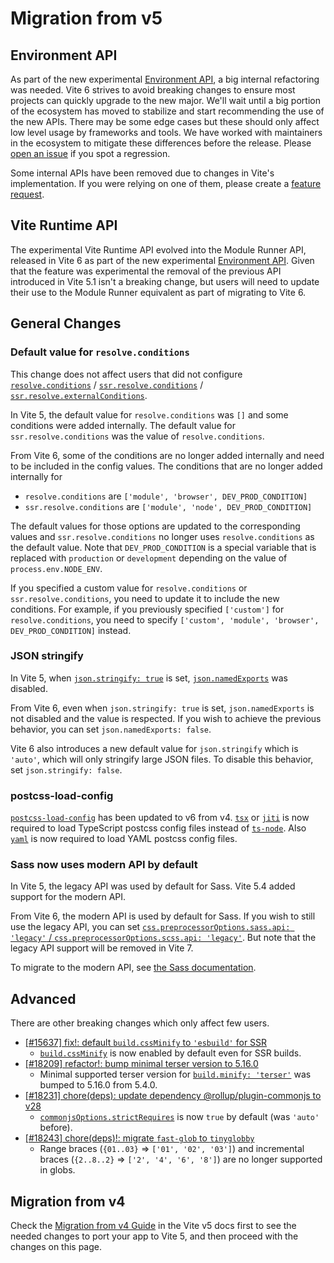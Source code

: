 # Migration from v5

## Environment API

As part of the new experimental [Environment API](/guide/api-environment.md), a big internal refactoring was needed. Vite 6 strives to avoid breaking changes to ensure most projects can quickly upgrade to the new major. We'll wait until a big portion of the ecosystem has moved to stabilize and start recommending the use of the new APIs. There may be some edge cases but these should only affect low level usage by frameworks and tools. We have worked with maintainers in the ecosystem to mitigate these differences before the release. Please [open an issue](https://github.com/vitejs/vite/issues/new?assignees=&labels=pending+triage&projects=&template=bug_report.yml) if you spot a regression.

Some internal APIs have been removed due to changes in Vite's implementation. If you were relying on one of them, please create a [feature request](https://github.com/vitejs/vite/issues/new?assignees=&labels=enhancement%3A+pending+triage&projects=&template=feature_request.yml).

## Vite Runtime API

The experimental Vite Runtime API evolved into the Module Runner API, released in Vite 6 as part of the new experimental [Environment API](/guide/api-environment). Given that the feature was experimental the removal of the previous API introduced in Vite 5.1 isn't a breaking change, but users will need to update their use to the Module Runner equivalent as part of migrating to Vite 6.

## General Changes

### Default value for `resolve.conditions`

This change does not affect users that did not configure [`resolve.conditions`](/config/shared-options#resolve-conditions) / [`ssr.resolve.conditions`](/config/ssr-options#ssr-resolve-conditions) / [`ssr.resolve.externalConditions`](/config/ssr-options#ssr-resolve-externalconditions).

In Vite 5, the default value for `resolve.conditions` was `[]` and some conditions were added internally. The default value for `ssr.resolve.conditions` was the value of `resolve.conditions`.

From Vite 6, some of the conditions are no longer added internally and need to be included in the config values.
The conditions that are no longer added internally for

- `resolve.conditions` are `['module', 'browser', DEV_PROD_CONDITION]`
- `ssr.resolve.conditions` are `['module', 'node', DEV_PROD_CONDITION]`

The default values for those options are updated to the corresponding values and `ssr.resolve.conditions` no longer uses `resolve.conditions` as the default value. Note that `DEV_PROD_CONDITION` is a special variable that is replaced with `production` or `development` depending on the value of `process.env.NODE_ENV`.

If you specified a custom value for `resolve.conditions` or `ssr.resolve.conditions`, you need to update it to include the new conditions.
For example, if you previously specified `['custom']` for `resolve.conditions`, you need to specify `['custom', 'module', 'browser', DEV_PROD_CONDITION]` instead.

### JSON stringify

In Vite 5, when [`json.stringify: true`](/config/shared-options#json-stringify) is set, [`json.namedExports`](/config/shared-options#json-namedexports) was disabled.

From Vite 6, even when `json.stringify: true` is set, `json.namedExports` is not disabled and the value is respected. If you wish to achieve the previous behavior, you can set `json.namedExports: false`.

Vite 6 also introduces a new default value for `json.stringify` which is `'auto'`, which will only stringify large JSON files. To disable this behavior, set `json.stringify: false`.

### postcss-load-config

[`postcss-load-config`](https://npmjs.com/package/postcss-load-config) has been updated to v6 from v4. [`tsx`](https://www.npmjs.com/package/tsx) or [`jiti`](https://www.npmjs.com/package/jiti) is now required to load TypeScript postcss config files instead of [`ts-node`](https://www.npmjs.com/package/ts-node). Also [`yaml`](https://www.npmjs.com/package/yaml) is now required to load YAML postcss config files.

### Sass now uses modern API by default

In Vite 5, the legacy API was used by default for Sass. Vite 5.4 added support for the modern API.

From Vite 6, the modern API is used by default for Sass. If you wish to still use the legacy API, you can set [`css.preprocessorOptions.sass.api: 'legacy'` / `css.preprocessorOptions.scss.api: 'legacy'`](/config/shared-options#css-preprocessoroptions). But note that the legacy API support will be removed in Vite 7.

To migrate to the modern API, see [the Sass documentation](https://sass-lang.com/documentation/breaking-changes/legacy-js-api/).

## Advanced

There are other breaking changes which only affect few users.

- [[#15637] fix!: default `build.cssMinify` to `'esbuild'` for SSR](https://github.com/vitejs/vite/pull/15637)
  - [`build.cssMinify`](/config/build-options#build-cssminify) is now enabled by default even for SSR builds.
- [[#18209] refactor!: bump minimal terser version to 5.16.0](https://github.com/vitejs/vite/pull/18209)
  - Minimal supported terser version for [`build.minify: 'terser'`](/config/build-options#build-minify) was bumped to 5.16.0 from 5.4.0.
- [[#18231] chore(deps): update dependency @rollup/plugin-commonjs to v28](https://github.com/vitejs/vite/pull/18231)
  - [`commonjsOptions.strictRequires`](https://github.com/rollup/plugins/blob/master/packages/commonjs/README.md#strictrequires) is now `true` by default (was `'auto'` before).
- [[#18243] chore(deps)!: migrate `fast-glob` to `tinyglobby`](https://github.com/vitejs/vite/pull/18243)
  - Range braces (`{01..03}` ⇒ `['01', '02', '03']`) and incremental braces (`{2..8..2}` ⇒ `['2', '4', '6', '8']`) are no longer supported in globs.

## Migration from v4

Check the [Migration from v4 Guide](https://v5.vite.dev/guide/migration.html) in the Vite v5 docs first to see the needed changes to port your app to Vite 5, and then proceed with the changes on this page.
